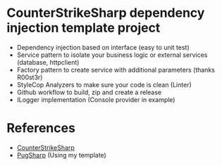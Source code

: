 # CounterStrikeSharp dependency injection template project

- Dependency injection based on interface (easy to unit test)
- Service pattern to isolate your business logic or external services (database, httpclient)
- Factory pattern to create service with additional parameters (thanks R00st3r)
- StyleCop Analyzers to make sure your code is clean (Linter)
- Github workflow to build, zip and create a release
- ILogger implementation (Console provider in example)

# References
- [CounterStrikeSharp](https://github.com/roflmuffin/CounterStrikeSharp)
- [PugSharp](https://github.com/Lan2Play/PugSharp) (Using my template)
